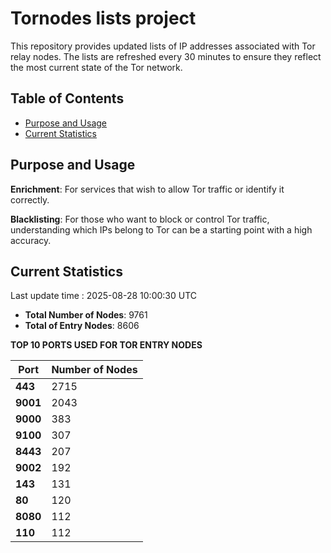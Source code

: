 # Tornodes lists project

This repository provides updated lists of IP addresses associated with Tor relay nodes. The lists are refreshed every 30 minutes to ensure they reflect the most current state of the Tor network.

## Table of Contents

- [Purpose and Usage](#purpose-and-usage)
- [Current Statistics](#current-statistics)


## Purpose and Usage

**Enrichment**: For services that wish to allow Tor traffic or identify it correctly.

**Blacklisting**: For those who want to block or control Tor traffic, understanding which IPs belong to Tor can be a starting point with a high accuracy.

## Current Statistics

Last update time : 2025-08-28 10:00:30 UTC

- **Total Number of Nodes**: 9761
- **Total of Entry Nodes**: 8606

**TOP 10 PORTS USED FOR TOR ENTRY NODES**

| **Port** | **Number of Nodes** |
|------|-----------------|
| **443**   | 2715  |
| **9001**   | 2043  |
| **9000**   | 383  |
| **9100**   | 307  |
| **8443**   | 207  |
| **9002**   | 192  |
| **143**   | 131  |
| **80**   | 120  |
| **8080**   | 112  |
| **110**   | 112  |

